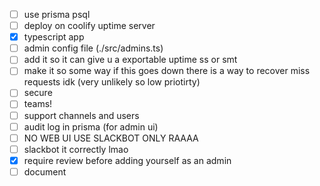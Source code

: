 - [ ] use prisma psql
- [ ] deploy on coolify uptime server
- [x] typescript app
- [ ] admin config file (./src/admins.ts)
- [ ] add it so it can give u a exportable uptime ss or smt
- [ ] make it so some way if this goes down there is a way to recover miss requests idk (very unlikely so low priotirty)
- [ ] secure
- [ ] teams!
- [ ] support channels and users
- [ ] audit log in prisma (for admin ui)
- [ ] NO WEB UI USE SLACKBOT ONLY RAAAA
- [ ] slackbot it correctly lmao
- [x] require review before adding yourself as an admin
- [ ] document
